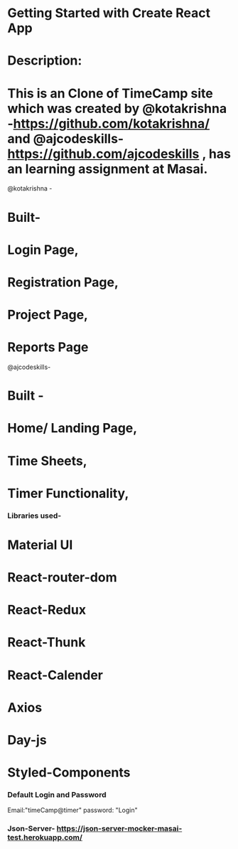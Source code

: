 # Getting Started with Create React App

# Description:

# This is an Clone of TimeCamp site which was created by @kotakrishna -https://github.com/kotakrishna/ and @ajcodeskills-https://github.com/ajcodeskills , has an learning assignment at Masai.

@kotakrishna -

# Built-

# Login Page,

# Registration Page,

# Project Page,

# Reports Page

@ajcodeskills-

# Built -

# Home/ Landing Page,

# Time Sheets,

# Timer Functionality,

### Libraries used-

# Material UI

# React-router-dom

# React-Redux

# React-Thunk

# React-Calender

# Axios

# Day-js

# Styled-Components

### Default Login and Password

Email:"timeCamp@timer"
password: "Login"

### Json-Server- https://json-server-mocker-masai-test.herokuapp.com/
